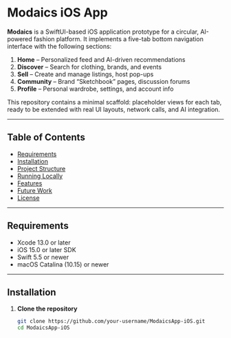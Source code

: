 # Modaics iOS App

**Modaics** is a SwiftUI-based iOS application prototype for a circular, AI-powered fashion platform. It implements a five-tab bottom navigation interface with the following sections:

1. **Home** – Personalized feed and AI-driven recommendations  
2. **Discover** – Search for clothing, brands, and events  
3. **Sell** – Create and manage listings, host pop-ups  
4. **Community** – Brand “Sketchbook” pages, discussion forums  
5. **Profile** – Personal wardrobe, settings, and account info  

This repository contains a minimal scaffold: placeholder views for each tab, ready to be extended with real UI layouts, network calls, and AI integration.

---

## Table of Contents

- [Requirements](#requirements)  
- [Installation](#installation)  
- [Project Structure](#project-structure)  
- [Running Locally](#running-locally)  
- [Features](#features)  
- [Future Work](#future-work)  
- [License](#license)  

---

## Requirements

- Xcode 13.0 or later  
- iOS 15.0 or later SDK  
- Swift 5.5 or newer  
- macOS Catalina (10.15) or newer

---

## Installation

1. **Clone the repository**
   ```bash
   git clone https://github.com/your-username/ModaicsApp-iOS.git
   cd ModaicsApp-iOS
